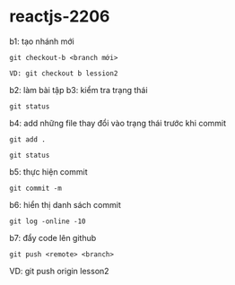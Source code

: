 # reactjs-2206

b1: tạo nhánh mới 

    git checkout-b <branch mới>

    VD: git checkout b lession2
b2: làm bài tập
b3: kiểm tra trạng thái

    git status

b4: add những file thay đổi vào trạng thái trước khi commit

    git add .
    
    git status
b5: thực hiện commit

    git commit -m

b6: hiển thị danh sách commit

    git log -online -10

b7: đẩy code lên github

    git push <remote> <branch>

VD: git push origin lesson2